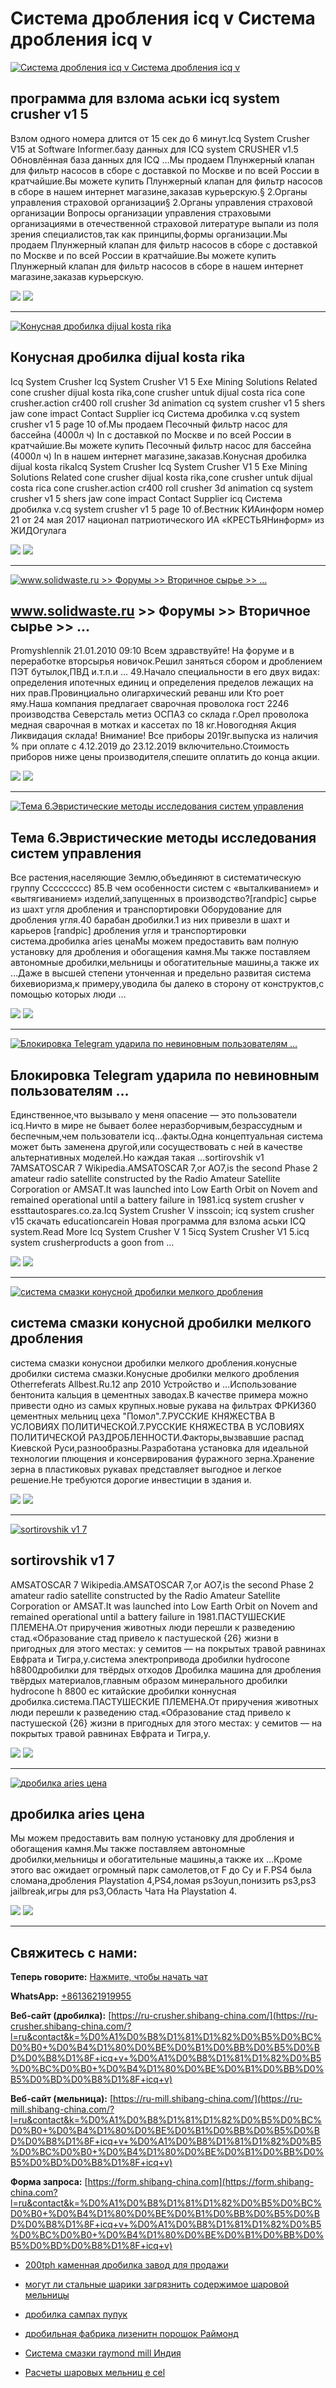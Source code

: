 # Система дробления icq v Система дробления icq v

<a href="https://swt.shibang-china.com/?l=ru&img&k=%D0%A1%D0%B8%D1%81%D1%82%D0%B5%D0%BC%D0%B0+%D0%B4%D1%80%D0%BE%D0%B1%D0%BB%D0%B5%D0%BD%D0%B8%D1%8F+icq+v+%D0%A1%D0%B8%D1%81%D1%82%D0%B5%D0%BC%D0%B0+%D0%B4%D1%80%D0%BE%D0%B1%D0%BB%D0%B5%D0%BD%D0%B8%D1%8F+icq+v" target="_blank">![Система дробления icq v Система дробления icq v](http://static.shibang-china.com/all-800x300/935.jpg)</a>

## программа для взлома аськи icq system crusher v1 5
Взлом одного номера длится от 15 сек до 6 минут.Icq System Crusher V15 at Software Informer.базу данных для ICQ system CRUSHER v1.5 Обновлённая база данных для ICQ …Мы продаем Плунжерный клапан для фильтр насосов в сборе с доставкой по Москве и по всей России в кратчайшие.Вы можете купить Плунжерный клапан для фильтр насосов в сборе в нашем интернет магазине,заказав курьерскую.&#167; 2.Органы управления страховой организации&#167; 2.Органы управления страховой организации Вопросы организации управления страховыми организациями в отечественной страховой литературе выпали из поля зрения специалистов,так как принципы,формы организации.Мы продаем Плунжерный клапан для фильтр насосов в сборе с доставкой по Москве и по всей России в кратчайшие.Вы можете купить Плунжерный клапан для фильтр насосов в сборе в нашем интернет магазине,заказав курьерскую.


<a href="https://whatsapp.shibangsoft.com/WhatsApp.php" target="_blank" title="WhatsApp">![](http://static.shibang-china.com/icon/whatsapp.png)</a> <a href="https://swt.shibang-china.com/?l=ru&icon&k=%D0%A1%D0%B8%D1%81%D1%82%D0%B5%D0%BC%D0%B0+%D0%B4%D1%80%D0%BE%D0%B1%D0%BB%D0%B5%D0%BD%D0%B8%D1%8F+icq+v+%D0%A1%D0%B8%D1%81%D1%82%D0%B5%D0%BC%D0%B0+%D0%B4%D1%80%D0%BE%D0%B1%D0%BB%D0%B5%D0%BD%D0%B8%D1%8F+icq+v" target="_blank">![](http://static.shibang-china.com/icon/chat-ru.png)</a>

---

<a href="https://swt.shibang-china.com/?l=ru&img&k=%D0%A1%D0%B8%D1%81%D1%82%D0%B5%D0%BC%D0%B0+%D0%B4%D1%80%D0%BE%D0%B1%D0%BB%D0%B5%D0%BD%D0%B8%D1%8F+icq+v+%D0%A1%D0%B8%D1%81%D1%82%D0%B5%D0%BC%D0%B0+%D0%B4%D1%80%D0%BE%D0%B1%D0%BB%D0%B5%D0%BD%D0%B8%D1%8F+icq+v" target="_blank">![Конусная дробилка dijual kosta rika](http://static.shibang-china.com/all-800x300/555.jpg)</a>

## Конусная дробилка dijual kosta rika
Icq System Crusher Icq System Crusher V1 5 Exe Mining Solutions Related cone crusher dijual kosta rika,cone crusher untuk dijual costa rica cone crusher.action cr400 roll crusher 3d animation cq system crusher v1 5 shers jaw cone impact Contact Supplier icq Система дробилка v.cq system crusher v1 5 page 10 of.Мы продаем Песочный фильтр насос для бассейна (4000л ч) In с доставкой по Москве и по всей России в кратчайшие.Вы можете купить Песочный фильтр насос для бассейна (4000л ч) In в нашем интернет магазине,заказав.Конусная дробилка dijual kosta rikaIcq System Crusher Icq System Crusher V1 5 Exe Mining Solutions Related cone crusher dijual kosta rika,cone crusher untuk dijual costa rica cone crusher.action cr400 roll crusher 3d animation cq system crusher v1 5 shers jaw cone impact Contact Supplier icq Система дробилка v.cq system crusher v1 5 page 10 of.Вестник КИАинформ номер 21 от 24 мая 2017 национал патриотического ИА &#171;КРЕСТЬЯНинформ&#187; из ЖИДОгулага


<a href="https://whatsapp.shibangsoft.com/WhatsApp.php" target="_blank" title="WhatsApp">![](http://static.shibang-china.com/icon/whatsapp.png)</a> <a href="https://swt.shibang-china.com/?l=ru&icon&k=%D0%A1%D0%B8%D1%81%D1%82%D0%B5%D0%BC%D0%B0+%D0%B4%D1%80%D0%BE%D0%B1%D0%BB%D0%B5%D0%BD%D0%B8%D1%8F+icq+v+%D0%A1%D0%B8%D1%81%D1%82%D0%B5%D0%BC%D0%B0+%D0%B4%D1%80%D0%BE%D0%B1%D0%BB%D0%B5%D0%BD%D0%B8%D1%8F+icq+v" target="_blank">![](http://static.shibang-china.com/icon/chat-ru.png)</a>

---

<a href="https://swt.shibang-china.com/?l=ru&img&k=%D0%A1%D0%B8%D1%81%D1%82%D0%B5%D0%BC%D0%B0+%D0%B4%D1%80%D0%BE%D0%B1%D0%BB%D0%B5%D0%BD%D0%B8%D1%8F+icq+v+%D0%A1%D0%B8%D1%81%D1%82%D0%B5%D0%BC%D0%B0+%D0%B4%D1%80%D0%BE%D0%B1%D0%BB%D0%B5%D0%BD%D0%B8%D1%8F+icq+v" target="_blank">![www.solidwaste.ru &gt;&gt; Форумы &gt;&gt; Вторичное сырье &gt;&gt; …](http://static.shibang-china.com/all-800x300/749.jpg)</a>

## www.solidwaste.ru &gt;&gt; Форумы &gt;&gt; Вторичное сырье &gt;&gt; …
Promyshlennik 21.01.2010 09:10 Всем здравствуйте! На форуме и в переработке вторсырья новичок.Решил заняться сбором и дроблением ПЭТ бутылок,ПВД и.т.п.и … 49.Начало специальности в его двух видах: определения ипотечных единиц и определения пределов лежащих на них прав.Провинциально олигархический реванш или Кто роет яму.Наша компания предлагает сварочная проволока гост 2246 производства Северсталь метиз ОСПАЗ со склада г.Орел проволока медная сварочная в мотках и кассетах по 18 кг.Новогодняя Акция Ликвидация склада! Внимание! Все приборы 2019г.выпуска из наличия % при оплате с 4.12.2019 до 23.12.2019 включительно.Стоимость приборов ниже цены производителя,спешите оплатить до конца акции.


<a href="https://whatsapp.shibangsoft.com/WhatsApp.php" target="_blank" title="WhatsApp">![](http://static.shibang-china.com/icon/whatsapp.png)</a> <a href="https://swt.shibang-china.com/?l=ru&icon&k=%D0%A1%D0%B8%D1%81%D1%82%D0%B5%D0%BC%D0%B0+%D0%B4%D1%80%D0%BE%D0%B1%D0%BB%D0%B5%D0%BD%D0%B8%D1%8F+icq+v+%D0%A1%D0%B8%D1%81%D1%82%D0%B5%D0%BC%D0%B0+%D0%B4%D1%80%D0%BE%D0%B1%D0%BB%D0%B5%D0%BD%D0%B8%D1%8F+icq+v" target="_blank">![](http://static.shibang-china.com/icon/chat-ru.png)</a>

---

<a href="https://swt.shibang-china.com/?l=ru&img&k=%D0%A1%D0%B8%D1%81%D1%82%D0%B5%D0%BC%D0%B0+%D0%B4%D1%80%D0%BE%D0%B1%D0%BB%D0%B5%D0%BD%D0%B8%D1%8F+icq+v+%D0%A1%D0%B8%D1%81%D1%82%D0%B5%D0%BC%D0%B0+%D0%B4%D1%80%D0%BE%D0%B1%D0%BB%D0%B5%D0%BD%D0%B8%D1%8F+icq+v" target="_blank">![Тема 6.Эвристические методы исследования систем управления](http://static.shibang-china.com/all-800x300/190.jpg)</a>

## Тема 6.Эвристические методы исследования систем управления
Все растения,населяющие Землю,объединяют в система&#173;тическую группу Ccccccccc) 85.В чем особенности систем с &#171;выталкиванием&#187; и &#171;вытягиванием&#187; изделий,запущенных в производство?[randpic] сырье из шахт угля дробления и транспортировки Оборудование для дробления угля.40 барабан дробилки.1 из них привезли в шахт и карьеров [randpic] дробления угля и транспортировки система.дробилка aries ценаМы можем предоставить вам полную установку для дробления и обогащения камня.Мы также поставляем автономные дробилки,мельницы и обогатительные машины,а также их …Даже в высшей степени утонченная и предельно развитая система бихевиоризма,к примеру,уводила бы далеко в сторону от конструктов,с помощью которых люди …


<a href="https://whatsapp.shibangsoft.com/WhatsApp.php" target="_blank" title="WhatsApp">![](http://static.shibang-china.com/icon/whatsapp.png)</a> <a href="https://swt.shibang-china.com/?l=ru&icon&k=%D0%A1%D0%B8%D1%81%D1%82%D0%B5%D0%BC%D0%B0+%D0%B4%D1%80%D0%BE%D0%B1%D0%BB%D0%B5%D0%BD%D0%B8%D1%8F+icq+v+%D0%A1%D0%B8%D1%81%D1%82%D0%B5%D0%BC%D0%B0+%D0%B4%D1%80%D0%BE%D0%B1%D0%BB%D0%B5%D0%BD%D0%B8%D1%8F+icq+v" target="_blank">![](http://static.shibang-china.com/icon/chat-ru.png)</a>

---

<a href="https://swt.shibang-china.com/?l=ru&img&k=%D0%A1%D0%B8%D1%81%D1%82%D0%B5%D0%BC%D0%B0+%D0%B4%D1%80%D0%BE%D0%B1%D0%BB%D0%B5%D0%BD%D0%B8%D1%8F+icq+v+%D0%A1%D0%B8%D1%81%D1%82%D0%B5%D0%BC%D0%B0+%D0%B4%D1%80%D0%BE%D0%B1%D0%BB%D0%B5%D0%BD%D0%B8%D1%8F+icq+v" target="_blank">![Блокировка Telegram ударила по невиновным пользователям …](http://static.shibang-china.com/all-800x300/183.jpg)</a>

## Блокировка Telegram ударила по невиновным пользователям …
Единственное,что вызывало у меня опасение — это пользователи icq.Ничто в мире не бывает более неразборчивым,безрассудным и беспечным,чем пользователи icq…факты.Одна концептуальная система может быть заменена другой,или сосуществовать с ней в качестве альтернативных моделей.Но каждая такая …sortirovshik v1 7AMSATOSCAR 7 Wikipedia.AMSATOSCAR 7,or AO7,is the second Phase 2 amateur radio satellite constructed by the Radio Amateur Satellite Corporation or AMSAT.It was launched into Low Earth Orbit on Novem and remained operational until a battery failure in 1981.icq system crusher v essttautospares.co.za.Icq System Crusher V insscoin; icq system crusher v15 скачать educationcarein Новая программа для взлома аськи ICQ system.Read More Icq System Crusher V 1 5icq System Crusher V1 5.icq system crusherproducts a goon from …


<a href="https://whatsapp.shibangsoft.com/WhatsApp.php" target="_blank" title="WhatsApp">![](http://static.shibang-china.com/icon/whatsapp.png)</a> <a href="https://swt.shibang-china.com/?l=ru&icon&k=%D0%A1%D0%B8%D1%81%D1%82%D0%B5%D0%BC%D0%B0+%D0%B4%D1%80%D0%BE%D0%B1%D0%BB%D0%B5%D0%BD%D0%B8%D1%8F+icq+v+%D0%A1%D0%B8%D1%81%D1%82%D0%B5%D0%BC%D0%B0+%D0%B4%D1%80%D0%BE%D0%B1%D0%BB%D0%B5%D0%BD%D0%B8%D1%8F+icq+v" target="_blank">![](http://static.shibang-china.com/icon/chat-ru.png)</a>

---

<a href="https://swt.shibang-china.com/?l=ru&img&k=%D0%A1%D0%B8%D1%81%D1%82%D0%B5%D0%BC%D0%B0+%D0%B4%D1%80%D0%BE%D0%B1%D0%BB%D0%B5%D0%BD%D0%B8%D1%8F+icq+v+%D0%A1%D0%B8%D1%81%D1%82%D0%B5%D0%BC%D0%B0+%D0%B4%D1%80%D0%BE%D0%B1%D0%BB%D0%B5%D0%BD%D0%B8%D1%8F+icq+v" target="_blank">![система смазки конусной дробилки мелкого дробления](http://static.shibang-china.com/all-800x300/694.jpg)</a>

## система смазки конусной дробилки мелкого дробления
система смазки конуснои дробилки мелкого дробления.конусные дробилки система смазки.Конусные дробилки мелкого дробления Otherreferats Allbest.Ru.12 апр 2010 Устройство и …Использование бентонита кальция в цементных заводах.В качестве примера можно привести одно из самых крупных.новые рукава на фильтрах ФРКИ360 цементных мельниц цеха &quot;Помол&quot;.7.РУССКИЕ КНЯЖЕСТВА В УСЛОВИЯХ ПОЛИТИЧЕСКОЙ.7.РУССКИЕ КНЯЖЕСТВА В УСЛОВИЯХ ПОЛИТИЧЕСКОЙ РАЗДРОБЛЕННОСТИ.Факторы,вызвавшие распад Киевской Руси,разнооб&#173;разны.Разработана установка для идеальной технологии плющения и консервирования фуражного зерна.Хранение зерна в пластиковых рукавах представляет выгодное и легкое решение.Не требуются дорогие инвестиции в здания и.


<a href="https://whatsapp.shibangsoft.com/WhatsApp.php" target="_blank" title="WhatsApp">![](http://static.shibang-china.com/icon/whatsapp.png)</a> <a href="https://swt.shibang-china.com/?l=ru&icon&k=%D0%A1%D0%B8%D1%81%D1%82%D0%B5%D0%BC%D0%B0+%D0%B4%D1%80%D0%BE%D0%B1%D0%BB%D0%B5%D0%BD%D0%B8%D1%8F+icq+v+%D0%A1%D0%B8%D1%81%D1%82%D0%B5%D0%BC%D0%B0+%D0%B4%D1%80%D0%BE%D0%B1%D0%BB%D0%B5%D0%BD%D0%B8%D1%8F+icq+v" target="_blank">![](http://static.shibang-china.com/icon/chat-ru.png)</a>

---

<a href="https://swt.shibang-china.com/?l=ru&img&k=%D0%A1%D0%B8%D1%81%D1%82%D0%B5%D0%BC%D0%B0+%D0%B4%D1%80%D0%BE%D0%B1%D0%BB%D0%B5%D0%BD%D0%B8%D1%8F+icq+v+%D0%A1%D0%B8%D1%81%D1%82%D0%B5%D0%BC%D0%B0+%D0%B4%D1%80%D0%BE%D0%B1%D0%BB%D0%B5%D0%BD%D0%B8%D1%8F+icq+v" target="_blank">![sortirovshik v1 7](http://static.shibang-china.com/all-800x300/1212.jpg)</a>

## sortirovshik v1 7
AMSATOSCAR 7 Wikipedia.AMSATOSCAR 7,or AO7,is the second Phase 2 amateur radio satellite constructed by the Radio Amateur Satellite Corporation or AMSAT.It was launched into Low Earth Orbit on Novem and remained operational until a battery failure in 1981.ПАСТУШЕСКИЕ ПЛЕМЕНА.От приручения животных люди перешли к разведению стад.&#171;Образование стад привело к пастушеской {26} жизни в пригодных для этого местах: у се&#173;митов — на покрытых травой равнинах Евф&#173;рата и Тигра,у.система электропривода дробилки hydrocone h8800дробилки для твёрдых отходов Дробилка машина для дробления твёрдых материалов,главным образом минерального дробилки hydrocone h 8800 ec китайские дробилки коннусная дробилка.система.ПАСТУШЕСКИЕ ПЛЕМЕНА.От приручения животных люди перешли к разведению стад.&#171;Образование стад привело к пастушеской {26} жизни в пригодных для этого местах: у се&#173;митов — на покрытых травой равнинах Евф&#173;рата и Тигра,у.


<a href="https://whatsapp.shibangsoft.com/WhatsApp.php" target="_blank" title="WhatsApp">![](http://static.shibang-china.com/icon/whatsapp.png)</a> <a href="https://swt.shibang-china.com/?l=ru&icon&k=%D0%A1%D0%B8%D1%81%D1%82%D0%B5%D0%BC%D0%B0+%D0%B4%D1%80%D0%BE%D0%B1%D0%BB%D0%B5%D0%BD%D0%B8%D1%8F+icq+v+%D0%A1%D0%B8%D1%81%D1%82%D0%B5%D0%BC%D0%B0+%D0%B4%D1%80%D0%BE%D0%B1%D0%BB%D0%B5%D0%BD%D0%B8%D1%8F+icq+v" target="_blank">![](http://static.shibang-china.com/icon/chat-ru.png)</a>

---

<a href="https://swt.shibang-china.com/?l=ru&img&k=%D0%A1%D0%B8%D1%81%D1%82%D0%B5%D0%BC%D0%B0+%D0%B4%D1%80%D0%BE%D0%B1%D0%BB%D0%B5%D0%BD%D0%B8%D1%8F+icq+v+%D0%A1%D0%B8%D1%81%D1%82%D0%B5%D0%BC%D0%B0+%D0%B4%D1%80%D0%BE%D0%B1%D0%BB%D0%B5%D0%BD%D0%B8%D1%8F+icq+v" target="_blank">![дробилка aries цена](http://static.shibang-china.com/all-800x300/1434.jpg)</a>

## дробилка aries цена
Мы можем предоставить вам полную установку для дробления и обогащения камня.Мы также поставляем автономные дробилки,мельницы и обогатительные машины,а также их …Кроме этого вас ожидает огромный парк самолетов,от F до Су и F.PS4 была сломана,дробления Playstation 4,PS4,ломая ps3oyun,понизить ps3,ps3 jailbreak,игры для ps3,Область Чата На Playstation 4.

<a href="https://whatsapp.shibangsoft.com/WhatsApp.php" target="_blank" title="WhatsApp">![](http://static.shibang-china.com/icon/whatsapp.png)</a> <a href="https://swt.shibang-china.com/?l=ru&icon&k=%D0%A1%D0%B8%D1%81%D1%82%D0%B5%D0%BC%D0%B0+%D0%B4%D1%80%D0%BE%D0%B1%D0%BB%D0%B5%D0%BD%D0%B8%D1%8F+icq+v+%D0%A1%D0%B8%D1%81%D1%82%D0%B5%D0%BC%D0%B0+%D0%B4%D1%80%D0%BE%D0%B1%D0%BB%D0%B5%D0%BD%D0%B8%D1%8F+icq+v" target="_blank">![](http://static.shibang-china.com/icon/chat-ru.png)</a>

---
## Свяжитесь с нами:

**Теперь говорите:** [Нажмите, чтобы начать чат](https://swt.shibang-china.com?l=ru&contact&k=%D0%A1%D0%B8%D1%81%D1%82%D0%B5%D0%BC%D0%B0+%D0%B4%D1%80%D0%BE%D0%B1%D0%BB%D0%B5%D0%BD%D0%B8%D1%8F+icq+v+%D0%A1%D0%B8%D1%81%D1%82%D0%B5%D0%BC%D0%B0+%D0%B4%D1%80%D0%BE%D0%B1%D0%BB%D0%B5%D0%BD%D0%B8%D1%8F+icq+v)

**WhatsApp:**  [+8613621919955](https://whatsapp.shibangsoft.com/WhatsApp.php)

**Веб-сайт (дробилка):** [https://ru-crusher.shibang-china.com/](https://ru-crusher.shibang-china.com/?l=ru&contact&k=%D0%A1%D0%B8%D1%81%D1%82%D0%B5%D0%BC%D0%B0+%D0%B4%D1%80%D0%BE%D0%B1%D0%BB%D0%B5%D0%BD%D0%B8%D1%8F+icq+v+%D0%A1%D0%B8%D1%81%D1%82%D0%B5%D0%BC%D0%B0+%D0%B4%D1%80%D0%BE%D0%B1%D0%BB%D0%B5%D0%BD%D0%B8%D1%8F+icq+v)

**Веб-сайт (мельница):** [https://ru-mill.shibang-china.com/](https://ru-mill.shibang-china.com/?l=ru&contact&k=%D0%A1%D0%B8%D1%81%D1%82%D0%B5%D0%BC%D0%B0+%D0%B4%D1%80%D0%BE%D0%B1%D0%BB%D0%B5%D0%BD%D0%B8%D1%8F+icq+v+%D0%A1%D0%B8%D1%81%D1%82%D0%B5%D0%BC%D0%B0+%D0%B4%D1%80%D0%BE%D0%B1%D0%BB%D0%B5%D0%BD%D0%B8%D1%8F+icq+v)

**Форма запроса:** [https://form.shibang-china.com](https://form.shibang-china.com?l=ru&contact&k=%D0%A1%D0%B8%D1%81%D1%82%D0%B5%D0%BC%D0%B0+%D0%B4%D1%80%D0%BE%D0%B1%D0%BB%D0%B5%D0%BD%D0%B8%D1%8F+icq+v+%D0%A1%D0%B8%D1%81%D1%82%D0%B5%D0%BC%D0%B0+%D0%B4%D1%80%D0%BE%D0%B1%D0%BB%D0%B5%D0%BD%D0%B8%D1%8F+icq+v)

* [200tph каменная дробилка завод для продажи](../122/200tph%20%D0%BA%D0%B0%D0%BC%D0%B5%D0%BD%D0%BD%D0%B0%D1%8F%20%D0%B4%D1%80%D0%BE%D0%B1%D0%B8%D0%BB%D0%BA%D0%B0%20%D0%B7%D0%B0%D0%B2%D0%BE%D0%B4%20%D0%B4%D0%BB%D1%8F%20%D0%BF%D1%80%D0%BE%D0%B4%D0%B0%D0%B6%D0%B8.md)

* [могут ли стальные шарики загрязнить содержимое шаровой мельницы](../121/%D0%BC%D0%BE%D0%B3%D1%83%D1%82%20%D0%BB%D0%B8%20%D1%81%D1%82%D0%B0%D0%BB%D1%8C%D0%BD%D1%8B%D0%B5%20%D1%88%D0%B0%D1%80%D0%B8%D0%BA%D0%B8%20%D0%B7%D0%B0%D0%B3%D1%80%D1%8F%D0%B7%D0%BD%D0%B8%D1%82%D1%8C%20%D1%81%D0%BE%D0%B4%D0%B5%D1%80%D0%B6%D0%B8%D0%BC%D0%BE%D0%B5%20%D1%88%D0%B0%D1%80%D0%BE%D0%B2%D0%BE%D0%B9%20%D0%BC%D0%B5%D0%BB%D1%8C%D0%BD%D0%B8%D1%86%D1%8B.md)

* [дробилка сампах пупук](../121/%D0%B4%D1%80%D0%BE%D0%B1%D0%B8%D0%BB%D0%BA%D0%B0%20%D1%81%D0%B0%D0%BC%D0%BF%D0%B0%D1%85%20%D0%BF%D1%83%D0%BF%D1%83%D0%BA.md)

* [дробильная фабрика лизенитн порошок Раймонд](../125/%D0%B4%D1%80%D0%BE%D0%B1%D0%B8%D0%BB%D1%8C%D0%BD%D0%B0%D1%8F%20%D1%84%D0%B0%D0%B1%D1%80%D0%B8%D0%BA%D0%B0%20%D0%BB%D0%B8%D0%B7%D0%B5%D0%BD%D0%B8%D1%82%D0%BD%20%D0%BF%D0%BE%D1%80%D0%BE%D1%88%D0%BE%D0%BA%20%D0%A0%D0%B0%D0%B9%D0%BC%D0%BE%D0%BD%D0%B4.md)

* [Система смазки raymond mill Индия](../124/%D0%A1%D0%B8%D1%81%D1%82%D0%B5%D0%BC%D0%B0%20%D1%81%D0%BC%D0%B0%D0%B7%D0%BA%D0%B8%20raymond%20mill%20%D0%98%D0%BD%D0%B4%D0%B8%D1%8F.md)

* [Расчеты шаровых мельниц e cel](../122/%D0%A0%D0%B0%D1%81%D1%87%D0%B5%D1%82%D1%8B%20%D1%88%D0%B0%D1%80%D0%BE%D0%B2%D1%8B%D1%85%20%D0%BC%D0%B5%D0%BB%D1%8C%D0%BD%D0%B8%D1%86%20e%20cel.md)